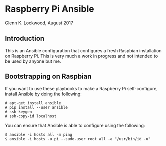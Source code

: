 # Raspberry Pi Ansible

Glenn K. Lockwood, August 2017

## Introduction

This is an Ansible configuration that configures a fresh Raspbian installation
on Raspberry Pi.  This is very much a work in progress and not intended to be
used by anyone but me.

## Bootstrapping on Raspbian

If you want to use these playbooks to make a Raspberry Pi self-configure,
install Ansible by doing the following:

    # apt-get install ansible
    # pip install --user ansible
    # ssh-keygen
    # ssh-copy-id localhost

You can ensure that Ansible is able to configure using the following:

    $ ansible -i hosts all -m ping
    $ ansible -i hosts -u pi --sudo-user root all -a "/usr/bin/id -u"
